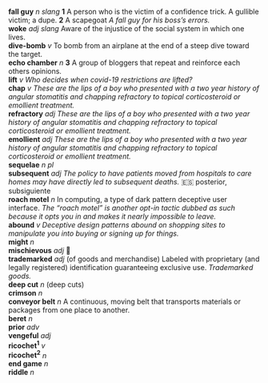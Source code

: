 __fall guy__ _n slang_ __1__ A person who is the victim of a confidence trick. A gullible victim; a dupe. __2__ A scapegoat _A fall guy for his boss’s errors._  
__woke__ _adj_ _slang_ Aware of the injustice of the social system in which one lives.  
__dive-bomb__ _v_ To bomb from an airplane at the end of a steep dive toward the target.  
__echo chamber__ _n_ __3__ A group of bloggers that repeat and reinforce each others opinions.  
__lift__ _v_ _Who decides when covid-19 restrictions are lifted?_  
__chap__ _v_ _These are the lips of a boy who presented with a two year history of angular stomatitis and chapping refractory to topical corticosteroid or emollient treatment._  
__refractory__ _adj_ _These are the lips of a boy who presented with a two year history of angular stomatitis and chapping refractory to topical corticosteroid or emollient treatment._  
__emollient__ _adj_ _These are the lips of a boy who presented with a two year history of angular stomatitis and chapping refractory to topical corticosteroid or emollient treatment._  
__sequelae__ _n pl_  
__subsequent__ _adj_ _The policy to have patients moved from hospitals to care homes may have directly led to subsequent deaths._ :es: posterior, subsiguiente  
__roach motel__ _n_ In computing, a type of dark pattern deceptive user interface. _The “roach motel” is another opt-in tactic dubbed as such because it opts you in and makes it nearly impossible to leave._  
__abound__ _v_ _Deceptive design patterns abound on shopping sites to manipulate you into buying or signing up for things._  
__might__ _n_  
__mischievous__ _adj_ :mega:  
__trademarked__ _adj_ (of goods and merchandise) Labeled with proprietary (and legally registered) identification guaranteeing exclusive use. _Trademarked goods._  
__deep cut__ _n_ (deep cuts)  
__crimson__ _n_  
__conveyor belt__ _n_ A continuous, moving belt that transports materials or packages from one place to another.  
__beret__ _n_  
__prior__ _adv_  
__vengeful__ _adj_  
__ricochet<sup>1</sup>__ _v_  
__ricochet<sup>2</sup>__ _n_  
__end game__ _n_  
__riddle__ _n_  
